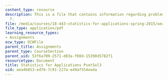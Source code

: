 ```yaml
---
content_type: resource
description: This is a file that contains information regarding problem set solution
  7.
file: /media/courses/18-443-statistics-for-applications-spring-2015/aea4b853ed767c91227ae49af554eada_MIT18_443S15_PsetSol3.pdf
file_type: application/pdf
learning_resource_types:
- Assignments
ocw_type: OCWFile
parent_title: Assignments
parent_type: CourseSection
parent_uid: 53f6a709-2571-d03a-f08d-15390d5782f1
resourcetype: Document
title: Statistics for Applications PsetSol3
uid: aea4b853-ed76-7c91-227a-e49af554eada
---
```

